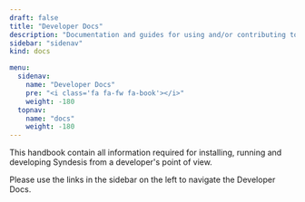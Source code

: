 ```yaml
---
draft: false
title: "Developer Docs"
description: "Documentation and guides for using and/or contributing to the Syndesis project."
sidebar: "sidenav"
kind: docs

menu:
  sidenav:
    name: "Developer Docs"
    pre: "<i class='fa fa-fw fa-book'></i>"
    weight: -180
  topnav:
    name: "docs"
    weight: -180
---
```


This handbook contain all information required for installing, running and developing Syndesis from a developer's point of view.

<div class="alert alert-info admonition" role="alert">
  <i class="fa fa-exclamation-circle note"></i> Please use the links in the sidebar on the left to navigate the Developer Docs.
</div>
